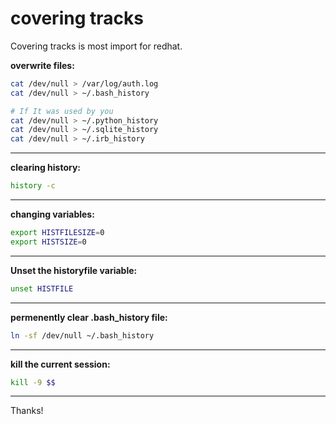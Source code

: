 # covering tracks

Covering tracks is most import for redhat.


**overwrite files:**
```bash
cat /dev/null > /var/log/auth.log
cat /dev/null > ~/.bash_history

# If It was used by you
cat /dev/null > ~/.python_history
cat /dev/null > ~/.sqlite_history
cat /dev/null > ~/.irb_history
```

---

**clearing history:**

```bash
history -c
```

---

**changing variables:**

```bash
export HISTFILESIZE=0
export HISTSIZE=0
```
---

**Unset the historyfile variable:**

```bash
unset HISTFILE
```
---

**permenently clear .bash_history file:**

```bash
ln -sf /dev/null ~/.bash_history
```
---

**kill the current session:**

```bash
kill -9 $$
```
---



Thanks!
